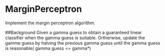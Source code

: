 # MarginPerceptron
Implement the margin perceptron algorithm.

##Background
Given a gamma guess to obtain a guaranteed linear classifier when the gamma guess is suitable.
Ortherwise, update the gamme guess by halving the previous gamma guess until the gamma guess is reasonable( gamma guess <= gamma*)
